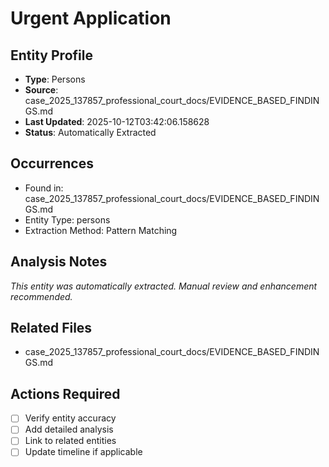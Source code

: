 # Urgent Application

## Entity Profile
- **Type**: Persons
- **Source**: case_2025_137857_professional_court_docs/EVIDENCE_BASED_FINDINGS.md
- **Last Updated**: 2025-10-12T03:42:06.158628
- **Status**: Automatically Extracted

## Occurrences
- Found in: case_2025_137857_professional_court_docs/EVIDENCE_BASED_FINDINGS.md
- Entity Type: persons
- Extraction Method: Pattern Matching

## Analysis Notes
*This entity was automatically extracted. Manual review and enhancement recommended.*

## Related Files
- case_2025_137857_professional_court_docs/EVIDENCE_BASED_FINDINGS.md

## Actions Required
- [ ] Verify entity accuracy
- [ ] Add detailed analysis
- [ ] Link to related entities
- [ ] Update timeline if applicable
